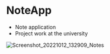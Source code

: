 # NoteApp
- Note application
- Project work at the university

![Screenshot_20221012_132909_Notes](https://user-images.githubusercontent.com/74590627/195331669-322e4340-034d-4b41-93d2-80c049256635.jpg)
